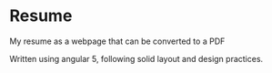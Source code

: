 # Resume

My resume as a webpage that can be converted to a PDF

Written using angular 5, following solid layout and design practices. 

